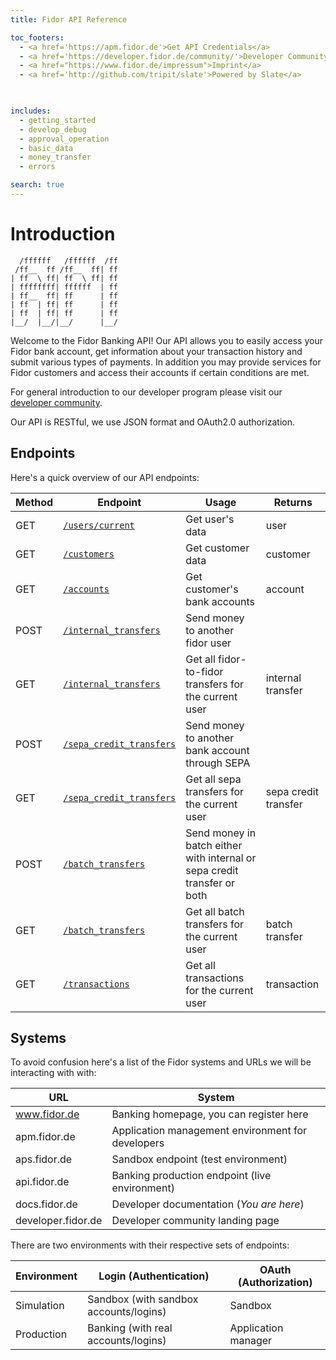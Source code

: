 ```yaml
---
title: Fidor API Reference

toc_footers:
  - <a href='https://apm.fidor.de'>Get API Credentials</a>
  - <a href='https://developer.fidor.de/community/'>Developer Community</a>
  - <a href="https://www.fidor.de/impressum">Imprint</a>
  - <a href='http://github.com/tripit/slate'>Powered by Slate</a>

  

includes:
  - getting_started
  - develop_debug
  - approval_operation
  - basic_data
  - money_transfer
  - errors

search: true
---
```


# Introduction
```
  /ffffff   /ffffff  /ff      
 /ff__  ff /ff__  ff| ff      
| ff  \ ff| ff  \ ff| ff 
| ffffffff| ffffff  | ff
| ff__  ff| ff      | ff
| ff  | ff| ff      | ff
| ff  | ff| ff      | ff
|__/  |__/|__/      |__/   
```
Welcome to the Fidor Banking API! Our API allows you to easily access your Fidor bank account, get information about your transaction history and submit various types of payments. In addition you may provide services for Fidor customers and access their accounts if certain conditions are met.

For general introduction to our developer program please visit our [developer community](https://developer.fidor.de/).

Our API is RESTful, we use JSON format and OAuth2.0 authorization. 

## Endpoints
Here's a quick overview of our API endpoints:

Method | Endpoint | Usage | Returns
--------- | ----------- | --------- | -----------
GET | [`/users/current`](#user) | Get user's data | user
GET | [`/customers`](#customer) | Get customer data | customer
GET | [`/accounts`](#account) | Get customer's bank accounts | account
POST | [`/internal_transfers`](#internal-transfer) | Send money to another fidor user |
GET | [`/internal_transfers`](#internal-transfer) | Get all fidor-to-fidor transfers for the current user | internal transfer
POST | [`/sepa_credit_transfers`](#sepa-credit-transfer) | Send money to another bank account through SEPA |
GET | [`/sepa_credit_transfers`](#sepa-credit-transfer) | Get all sepa transfers for the current user | sepa credit  transfer
POST | [`/batch_transfers`](#batch-transfer) | Send money in batch either with internal or sepa credit transfer or both |
GET | [`/batch_transfers`](#batch-transfer) | Get all batch transfers for the current user | batch transfer
GET | [`/transactions`](#transactions) | Get all transactions for the current user | transaction


## Systems 
To avoid confusion here's a list of the Fidor systems and URLs we will be interacting with with:

URL | System
-----| ----
www.fidor.de | Banking homepage, you can register here
apm.fidor.de | Application management environment for developers
aps.fidor.de | Sandbox endpoint (test environment) 
api.fidor.de | Banking production  endpoint (live environment)
docs.fidor.de | Developer documentation (*You are here*)
developer.fidor.de | Developer community landing page

There are two environments with their respective sets of endpoints:

| Environment| Login (Authentication) | OAuth (Authorization) |
| ------- | ---- | --- |
| Simulation | Sandbox (with sandbox accounts/logins)| Sandbox |
| Production | Banking (with real accounts/logins) | Application manager |